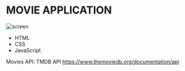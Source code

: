# **MOVIE APPLICATION**

![screen](./assets/img/screen.jpg)

* HTML 
* CSS
* JavaScript

Movies API: TMDB API https://www.themoviedb.org/documentation/api